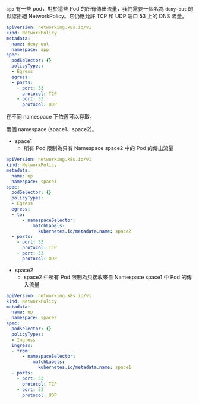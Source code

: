 `app` 有一些 pod，對於這些 Pod 的所有傳出流量，我們需要一個名為 `deny-out` 的默認拒絕 NetworkPolicy。它仍應允許 TCP 和 UDP 端口 53 上的 DNS 流量。

```yaml
apiVersion: networking.k8s.io/v1
kind: NetworkPolicy
metadata:
  name: deny-out
  namespace: app
spec:
  podSelector: {}
  policyTypes:
  - Egress
  egress:
  - ports:
    - port: 53
      protocol: TCP
    - port: 53
      protocol: UDP
```

在不同 namespace 下依舊可以存取。

兩個 namespace (space1、space2)。
- space1
  - 所有 Pod 限制為只有 Namespace space2 中的 Pod 的傳出流量
```yaml
apiVersion: networking.k8s.io/v1
kind: NetworkPolicy
metadata:
  name: np
  namespace: space1
spec:
  podSelector: {}
  policyTypes:
  - Egress
  egress:
  - to:
      - namespaceSelector:
          matchLabels:
            kubernetes.io/metadata.name: space2 
  - ports:
    - port: 53
      protocol: TCP
    - port: 53
      protocol: UDP
```
- space2
  - space2 中所有 Pod 限制為只接收來自 Namespace space1 中 Pod 的傳入流量
```yaml
apiVersion: networking.k8s.io/v1
kind: NetworkPolicy
metadata:
  name: np
  namespace: space2
spec:
  podSelector: {}
  policyTypes:
  - Ingress
  ingress:
  - from:
      - namespaceSelector:
          matchLabels:
            kubernetes.io/metadata.name: space1
  - ports:
    - port: 53
      protocol: TCP
    - port: 53
      protocol: UDP
```
